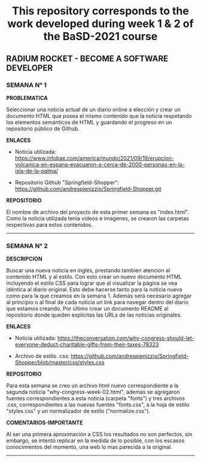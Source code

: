 <h1 align="center">This repository corresponds to the work developed during week 1 & 2 of the BaSD-2021 course</h1>

## RADIUM ROCKET - BECOME A SOFTWARE DEVELOPER

### SEMANA N° 1

**PROBLEMATICA**

Seleccionar una noticia actual de un diario online a elección y crear un documento HTML que 
posea el mismo contenido que la noticia respetando los elementos semánticos de HTML y guardando 
el progreso en un repositorio público de Github. 

**ENLACES**

* Noticia utilizada: 
https://www.infobae.com/america/mundo/2021/09/19/erupcion-volcanica-en-espana-evacuaron-a-cerca-de-2000-personas-en-la-isla-de-la-palma/

* Repositorio Github "Springfield-Shopper": 
https://github.com/andrespienizzio/Springfield-Shopper.git

**REPOSITORIO**

El nombre de archivo del proyecto de esta primer semana es "index.html". Como la noticia 
utilizada tenia videos e imagenes, se crearon las carpetas respectivas para estos contenidos.

---

### SEMANA N° 2

**DESCRIPCION**

Buscar una nueva noticia en inglés, prestando tambien atencion al contenido HTML y al estilo. 
Con esto crear un nuevo documento HTML  incluyendo el estilo CSS para lograr que al visualizar 
la página se vea idéntica al diario original. Esto debe hacerse tanto para la noticia nueva como 
para la que creamos en la semana 1. Además será necesario agregar al principio o al final de cada
noticia un link para navegar dentro del diario que estamos creando. Por último crear un documento 
README al repositorio donde queden explícitas las URLs de las noticias originales.

**ENLACES**

* Noticia utilizada: 
https://theconversation.com/why-congress-should-let-everyone-deduct-charitable-gifts-from-their-taxes-78323

* Archivo de estilo .css: https://github.com/andrespienizzio/Springfield-Shopper/blob/master/css/styles.css

**REPOSITORIO**

Para esta semana se creo un archivo html nuevo correspondiente a la segunda noticia "why-congress-week-02.html",
ademas se agregaron fuentes correspondientes a esta noticia (carpeta "fonts") y tres archivos .css, correspondientes
a las nuevas fuentes "fonts.css", a la hoja de estilo "styles.css" y un normalizador de estilo ("normalize.css").

**COMENTARIOS-IMPORTANTE**

Al ser una primera aproximación a CSS los resultados no son perfectos, sin embargo, se intentó replicar
en la medida de lo posible, con los escasos conocimientos del momento, una web lo mas parecida a la original.

---
